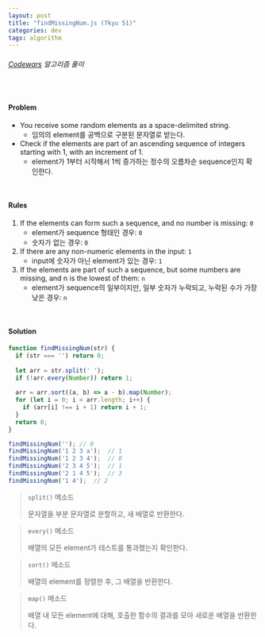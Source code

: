 ```yaml
---
layout: post
title: "findMissingNum.js (7kyu 51)"
categories: dev
tags: algorithm
---
```


###### [Codewars](https://www.codewars.com) 알고리즘 풀이

<br>

#### Problem

- You receive some random elements as a space-delimited string.
  - 임의의 element를 공백으로 구분된 문자열로 받는다.
- Check if the elements are part of an ascending sequence of integers starting with 1, with an increment of 1.
  - element가 1부터 시작해서 1씩 증가하는 정수의 오름차순 sequence인지 확인한다.

<br>

#### Rules

1. If the elements can form such a sequence, and no number is missing: `0`
   - element가 sequence 형태인 경우: `0`
   - 숫자가 없는 경우: `0`
2. If there are any non-numeric elements in the input: `1`
   - input에 숫자가 아닌 element가 있는 경우: `1`
3. If the elements are part of such a sequence, but some numbers are missing, and n is the lowest of them: `n`
   - element가 sequence의 일부이지만, 일부 숫자가 누락되고, 누락된 수가 가장 낮은 경우: `n`

<br>

#### Solution

```js
function findMissingNum(str) {
  if (str === '') return 0;
  
  let arr = str.split(' ');
  if (!arr.every(Number)) return 1;
  
  arr = arr.sort((a, b) => a - b).map(Number);
  for (let i = 0; i < arr.length; i++) {
    if (arr[i] !== i + 1) return i + 1;
  }
  return 0;
}

findMissingNum('');	// 0
findMissingNum('1 2 3 a');	// 1
findMissingNum('1 2 3 4');	// 0
findMissingNum('2 3 4 5');	// 1
findMissingNum('2 1 4 5');	// 3
findMissingNum('1 4');	// 2
```

> `split()` 메소드
>
> 문자열을 부분 문자열로 분할하고, 새 배열로 반환한다.

> `every()` 메소드
>
> 배열의 모든 element가 테스트를 통과했는지 확인한다.

> `sort()` 메소드
>
> 배열의 element를 정렬한 후, 그 배열을 반환한다.

> `map()` 메소드
>
> 배열 내 모든 element에 대해, 호출한 함수의 결과를 모아 새로운 배열을 반환한다.

<br>